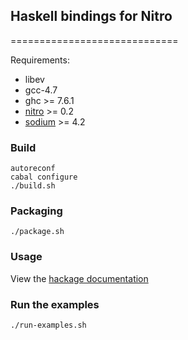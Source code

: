 ## Haskell bindings for Nitro
=============================

Requirements:
* libev
* gcc-4.7
* ghc >= 7.6.1
* [nitro](https://github.com/bumptech/nitro) >= 0.2
* [sodium](https://github.com/jedisct1/libsodium/releases) >= 4.2

### Build
```
autoreconf
cabal configure
./build.sh
```

### Packaging
```
./package.sh
```

### Usage
View the [hackage documentation](haskell.gonitro.io)

### Run the examples
```
./run-examples.sh
```
